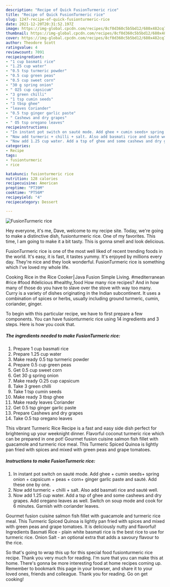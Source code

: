 ```yaml
---
description: "Recipe of Quick FusionTurmeric rice"
title: "Recipe of Quick FusionTurmeric rice"
slug: 1247-recipe-of-quick-fusionturmeric-rice
date: 2021-12-20T20:31:52.197Z
image: https://img-global.cpcdn.com/recipes/8cf0d360c5b5bd12/680x482cq70/fusionturmeric-rice-recipe-main-photo.jpg
thumbnail: https://img-global.cpcdn.com/recipes/8cf0d360c5b5bd12/680x482cq70/fusionturmeric-rice-recipe-main-photo.jpg
cover: https://img-global.cpcdn.com/recipes/8cf0d360c5b5bd12/680x482cq70/fusionturmeric-rice-recipe-main-photo.jpg
author: Theodore Scott
ratingvalue: 4
reviewcount: 7091
recipeingredient:
- "1 cup basmati rice"
- "1.25 cup water"
- "0.5 tsp turmeric powder"
- "0.5 cup green peas"
- "0.5 cup sweet corn"
- "30 g spring onion"
- " O25 cup capsicum"
- "3 green chilli"
- "1 tsp cumin seeds"
- "3 tbsp ghee"
- "leaves Coriander"
- "0.5 tsp ginger garlic paste"
- " Cashews and dry grapes"
- " O5 tsp oregano leaves"
recipeinstructions:
- "In instant pot switch on sauté mode. Add ghee + cumin seeds+ spring onion + capsicum + peas + corn+ ginger garlic paste and sauté. Add these one by one."
- "Now add turmeric + chilli + salt. Also add basmati rice and sauté well."
- "Now add 1.25 cup water. Add a tsp of ghee and some cashews and dry grapes. Add oregano leaves as well. Switch on soup mode and cook for 6 minutes. Garnish with coriander leaves."
categories:
- Recipe
tags:
- fusionturmeric
- rice

katakunci: fusionturmeric rice 
nutrition: 128 calories
recipecuisine: American
preptime: "PT39M"
cooktime: "PT56M"
recipeyield: "4"
recipecategory: Dessert

---
```



![FusionTurmeric rice](https://img-global.cpcdn.com/recipes/8cf0d360c5b5bd12/680x482cq70/fusionturmeric-rice-recipe-main-photo.jpg)

Hey everyone, it's me, Dave, welcome to my recipe site. Today, we're going to make a distinctive dish, fusionturmeric rice. One of my favorites. This time, I am going to make it a bit tasty. This is gonna smell and look delicious.

FusionTurmeric rice is one of the most well liked of recent trending foods in the world. It's easy, it is fast, it tastes yummy. It's enjoyed by millions every day. They're nice and they look wonderful. FusionTurmeric rice is something which I've loved my whole life.

Cooking Rice in the Rice Cooker⎮Java Fusion Simple Living. #mediterranean #rice #food #delicious #healthy_food How many rice recipes? And in how many of those do you have to slave over the stove with way too many. Curry is a variety of dishes originating in the Indian subcontinent. It uses a combination of spices or herbs, usually including ground turmeric, cumin, coriander, ginger.


To begin with this particular recipe, we have to first prepare a few components. You can have fusionturmeric rice using 14 ingredients and 3 steps. Here is how you cook that.

<!--inarticleads1-->

##### The ingredients needed to make FusionTurmeric rice:

1. Prepare 1 cup basmati rice
1. Prepare 1.25 cup water
1. Make ready 0.5 tsp turmeric powder
1. Prepare 0.5 cup green peas
1. Get 0.5 cup sweet corn
1. Get 30 g spring onion
1. Make ready  O.25 cup capsicum
1. Take 3 green chilli
1. Take 1 tsp cumin seeds
1. Make ready 3 tbsp ghee
1. Make ready leaves Coriander
1. Get 0.5 tsp ginger garlic paste
1. Prepare  Cashews and dry grapes
1. Take  O.5 tsp oregano leaves


This vibrant Turmeric Rice Recipe is a fast and easy side dish perfect for brightening up your weeknight dinner. Flavorful coconut turmeric rice which can be prepared in one pot! Gourmet fusion cuisine salmon fish fillet with guacamole and turmeric rice meal. This Turmeric Spiced Quinoa is lightly pan fried with spices and mixed with green peas and grape tomatoes. 

<!--inarticleads2-->

##### Instructions to make FusionTurmeric rice:

1. In instant pot switch on sauté mode. Add ghee + cumin seeds+ spring onion + capsicum + peas + corn+ ginger garlic paste and sauté. Add these one by one.
1. Now add turmeric + chilli + salt. Also add basmati rice and sauté well.
1. Now add 1.25 cup water. Add a tsp of ghee and some cashews and dry grapes. Add oregano leaves as well. Switch on soup mode and cook for 6 minutes. Garnish with coriander leaves.


Gourmet fusion cuisine salmon fish fillet with guacamole and turmeric rice meal. This Turmeric Spiced Quinoa is lightly pan fried with spices and mixed with green peas and grape tomatoes. It is deliciously nutty and flavorful! Ingredients Basmati Rice - plain white basmati rice is the best rice to use for turmeric rice. Onion Salt - an optional extra that adds a savoury flavour to the rice. 

So that's going to wrap this up for this special food fusionturmeric rice recipe. Thank you very much for reading. I'm sure that you can make this at home. There's gonna be more interesting food at home recipes coming up. Remember to bookmark this page in your browser, and share it to your loved ones, friends and colleague. Thank you for reading. Go on get cooking!
